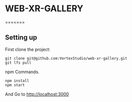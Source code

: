 

# WEB-XR-GALLERY
=======

## Setting up

First clone the project:

```
git clone git@github.com:VertexStudio/web-xr-gallery.git
git lfs pull
```
npm Commands.
```
npm install 
npm start

```
And Go to [http://localhost:3000](http://localhost:3000)





